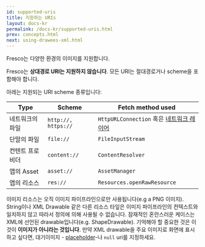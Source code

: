 ```yaml
---
id: supported-uris
title: 지원하는 URIs
layout: docs-kr
permalink: /docs-kr/supported-uris.html
prev: concepts.html
next: using-drawees-xml.html
---
```

Fresco는 다양한 환경의 이미지를 지원합니다.

Fresco는 **상대경로 URI는 지원하지 않습니다**. 모든 URI는 절대경로거나 scheme을 포함해야 합니다.

아레는 지원되는 URI scheme 종류입니다:

| Type | Scheme | Fetch method used
| --------------- | ------- | ------------- |
| 네트워크의 파일 | `http://,` `https://` | `HttpURLConnection` 혹은 [네트워크 레이어](using-other-network-layers.html) |
| 단말의 파일 | `file://` | `FileInputStream` |
| 컨텐트 프로비더 | `content://` | `ContentResolver` |
| 앱의 Asset | `asset://` | `AssetManager` |
| 앱의 리소스 | `res://` | `Resources.openRawResource` |


이미지 리소스는 오직 이미지 파이프라인으로만 사용됩니다(e.g a PNG 이미지). String이나 XML Drawable 같은 다른 리소스 타잎은 이미지 파이프라인의 컨텍스트와 일치하지 않고 따라서 정의에 의해 사용될 수 없습니다. 잠재적인 혼란스러운 케이스는 XML에 선언된 drawable입니다(e.g. ShapeDrawable). 기억해야 할 중요한 것은 이것이 **이미지가 아니라는 것입니다**. 만약 XML drawable을 주요 이미지로 화면에 표시하고 싶다면, 대기이미지 - [placeholder](using-drawees-code.html#change_placeholder)-나 `null` uri를 지정하세요.
